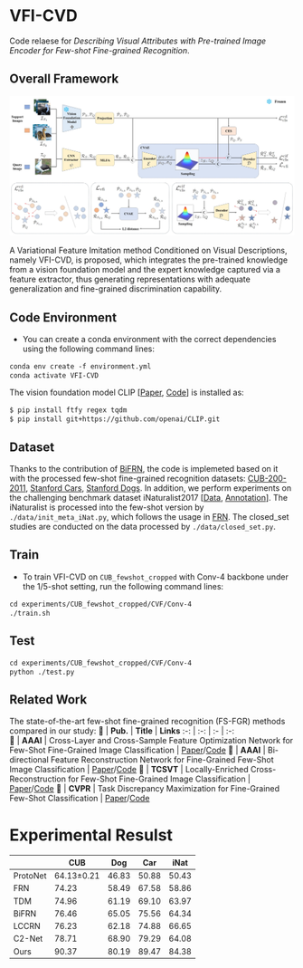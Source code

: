 # VFI-CVD

Code relaese for *Describing Visual Attributes with Pre-trained Image Encoder for Few-shot Fine-grained Recognition*.

## Overall Framework

![./Figure/overall framework.jpg](https://github.com/348632874/VFI-CVD/blob/main/Figure/Overall%20Framework.jpg)

A Variational Feature Imitation method Conditioned on Visual Descriptions, namely VFI-CVD, is proposed, which integrates the pre-trained knowledge from a vision foundation model and the expert knowledge captured via a feature extractor, thus generating representations with adequate generalization and fine-grained discrimination capability.

## Code Environment

* You can create a conda environment with the correct dependencies using the following command lines:

```shell
conda env create -f environment.yml
conda activate VFI-CVD
```

The vision foundation model CLIP \[[Paper](https://arxiv.org/abs/2103.00020), [Code](https://github.com/openai/CLIP)\] is installed as:

```
$ pip install ftfy regex tqdm
$ pip install git+https://github.com/openai/CLIP.git
```

## Dataset

Thanks to the contribution of [BiFRN](https://github.com/PRIS-CV/Bi-FRN), the code is implemeted based on it with the processed few-shot fine-grained recognition datasets: [CUB-200-2011](https://drive.google.com/file/d/1WxDB3g3U_SrF2sv-DmFYl8LS0p_wAowh/view), [Stanford Cars](https://drive.google.com/file/d/1ImEPQH5gHpSE_Mlq8bRvxxcUXOwdHIeF/view?usp=drive_link), [Stanford Dogs](https://drive.google.com/file/d/13avzK22oatJmtuyK0LlShWli00NsF6N0/view?usp=drive_link). In addition, we perform experiments on the challenging benchmark dataset iNaturalist2017 \[[Data](https://ml-inat-competition-datasets.s3.amazonaws.com/2017/train_val_images.tar.gz), [Annotation](https://ml-inat-competition-datasets.s3.amazonaws.com/2017/train_2017_bboxes.zip)\]. The iNaturalist is processed into the few-shot version by `./data/init_meta_iNat.py`, which follows the usage in [FRN](https://github.com/Tsingularity/FRN). The closed_set studies are conducted on the data processed by `./data/closed_set.py`.

## Train

* To train VFI-CVD on `CUB_fewshot_cropped` with Conv-4 backbone under the 1/5-shot setting, run the following command lines:

```shell
cd experiments/CUB_fewshot_cropped/CVF/Conv-4
./train.sh
```

## Test

```shell
cd experiments/CUB_fewshot_cropped/CVF/Conv-4
python ./test.py
```

## Related Work

The state-of-the-art few-shot fine-grained recognition (FS-FGR) methods compared in our study:
**:open_file_folder:** | **Pub.** | **Title** | **Links** 
:-: | :-: | :-  | :-:   
:triangular_flag_on_post: | **AAAI** | Cross-Layer and Cross-Sample Feature Optimization Network for Few-Shot Fine-Grained Image Classification | [Paper](https://ojs.aaai.org/index.php/AAAI/article/view/28208)/[Code](https://github.com/zenith0923/C2-Net)
:triangular_flag_on_post: | **AAAI** | Bi-directional Feature Reconstruction Network for Fine-Grained Few-Shot Image Classification | [Paper](https://arxiv.org/abs/2211.17161)/[Code](https://github.com/PRIS-CV/Bi-FRN)
:scroll: | **TCSVT** | Locally-Enriched Cross-Reconstruction for Few-Shot Fine-Grained Image Classification | [Paper](https://ieeexplore.ieee.org/abstract/document/10123101)/[Code](https://github.com/lutsong/LCCRN)
:triangular_flag_on_post: | **CVPR** | Task Discrepancy Maximization for Fine-Grained Few-Shot Classification | [Paper](https://openaccess.thecvf.com/content/CVPR2022/html/Lee_Task_Discrepancy_Maximization_for_Fine-Grained_Few-Shot_Classification_CVPR_2022_paper.html)/[Code](https://github.com/leesb7426/CVPR2022-Task-Discrepancy-Maximization-for-Fine-grained-Few-Shot-Classification)

# Experimental Resulst
|          | CUB   | Dog   | Car   | iNat  |
|----------|-------|-------|-------|-------|
| ProtoNet | 64.13$\pm$0.21 | 46.83 | 50.88 | 50.43 |
| FRN      | 74.23 | 58.49 | 67.58 | 58.86 |
| TDM      | 74.96 | 61.19 | 69.10 | 63.97 |
| BiFRN    | 76.46 | 65.05 | 75.56 | 64.34 |
| LCCRN    | 76.23 | 62.18 | 74.88 | 66.65 |
| C2-Net   | 78.71 | 68.90 | 79.29 | 64.08 |
| Ours     | 90.37 | 80.19 | 89.47 | 84.38 |
